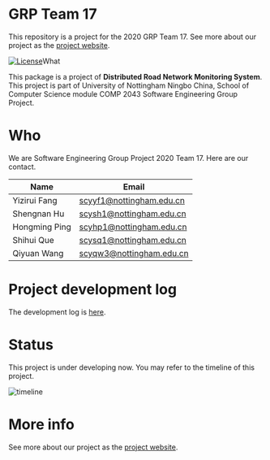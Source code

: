 # GRP Team 17

This repository is a project for the 2020 GRP Team 17. See more about our project as the [project website](http://cslinux.nottingham.edu.cn/~Team202017/).

[![License](https://img.shields.io/badge/license-mit-green.svg)](LICENSE)What

This package is a project of **Distributed Road Network Monitoring System**. This project is part of University of Nottingham Ningbo China, School of Computer Science module COMP 2043 Software Engineering Group Project. 

# Who

We are Software Engineering Group Project 2020 Team 17. Here are our contact.

| Name          | Email                                                       |
| ------------- | ----------------------------------------------------------- |
| Yizirui Fang  | [scyyf1@nottingham.edu.cn](mailto:scyyf1@nottingham.edu.cn) |
| Shengnan Hu   | [scysh1@nottingham.edu.cn](mailto:scysh1@nottingham.edu.cn) |
| Hongming Ping | [scyhp1@nottingham.edu.cn](mailto:scyhp1@nottingham.edu.cn) |
| Shihui Que    | [scysq1@nottingham.edu.cn](mailto:scysq1@nottingham.edu.cn) |
| Qiyuan Wang   | [scyqw3@nottingham.edu.cn](mailto:scyqw3@nottingham.edu.cn) |



# Project development log

The development log is [here](../log/devLog.md).

# Status

This project is under developing now. You may refer to the timeline of this project.

![timeline](../images/timeline.png)

# More info

See more about our project as the [project website](http://cslinux.nottingham.edu.cn/~Team202017/).